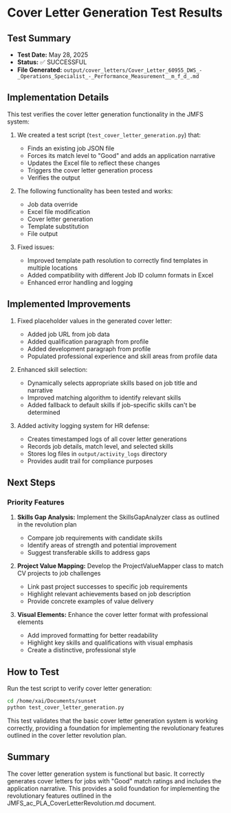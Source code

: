 # Cover Letter Generation Test Results

## Test Summary
- **Test Date:** May 28, 2025
- **Status:** ✅ SUCCESSFUL
- **File Generated:** `output/cover_letters/Cover_Letter_60955_DWS_-_Operations_Specialist_-_Performance_Measurement__m_f_d_.md`

## Implementation Details

This test verifies the cover letter generation functionality in the JMFS system:

1. We created a test script (`test_cover_letter_generation.py`) that:
   - Finds an existing job JSON file
   - Forces its match level to "Good" and adds an application narrative
   - Updates the Excel file to reflect these changes
   - Triggers the cover letter generation process
   - Verifies the output

2. The following functionality has been tested and works:
   - Job data override
   - Excel file modification
   - Cover letter generation
   - Template substitution
   - File output

3. Fixed issues:
   - Improved template path resolution to correctly find templates in multiple locations
   - Added compatibility with different Job ID column formats in Excel
   - Enhanced error handling and logging

## Implemented Improvements

1. Fixed placeholder values in the generated cover letter:
   - Added job URL from job data
   - Added qualification paragraph from profile
   - Added development paragraph from profile
   - Populated professional experience and skill areas from profile data

2. Enhanced skill selection:
   - Dynamically selects appropriate skills based on job title and narrative
   - Improved matching algorithm to identify relevant skills
   - Added fallback to default skills if job-specific skills can't be determined

3. Added activity logging system for HR defense:
   - Creates timestamped logs of all cover letter generations
   - Records job details, match level, and selected skills
   - Stores log files in `output/activity_logs` directory
   - Provides audit trail for compliance purposes

## Next Steps

### Priority Features
1. **Skills Gap Analysis:** Implement the SkillsGapAnalyzer class as outlined in the revolution plan
   - Compare job requirements with candidate skills
   - Identify areas of strength and potential improvement
   - Suggest transferable skills to address gaps

2. **Project Value Mapping:** Develop the ProjectValueMapper class to match CV projects to job challenges
   - Link past project successes to specific job requirements
   - Highlight relevant achievements based on job description
   - Provide concrete examples of value delivery

3. **Visual Elements:** Enhance the cover letter format with professional elements
   - Add improved formatting for better readability
   - Highlight key skills and qualifications with visual emphasis
   - Create a distinctive, professional style

## How to Test
Run the test script to verify cover letter generation:

```bash
cd /home/xai/Documents/sunset
python test_cover_letter_generation.py
```

This test validates that the basic cover letter generation system is working correctly, providing a foundation for implementing the revolutionary features outlined in the cover letter revolution plan.

## Summary

The cover letter generation system is functional but basic. It correctly generates cover letters for jobs with "Good" match ratings and includes the application narrative. This provides a solid foundation for implementing the revolutionary features outlined in the JMFS_ac_PLA_CoverLetterRevolution.md document.
